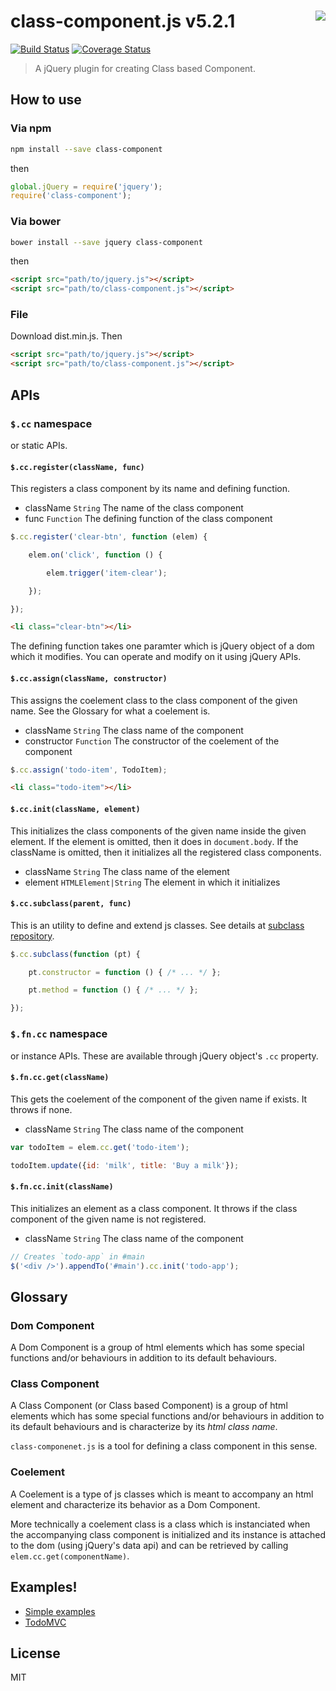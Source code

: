 # class-component.js v5.2.1 <img align="right" src="http://kt3k.github.io/class-component/asset/class-component.svg" />

[![Build Status](https://travis-ci.org/kt3k/class-component.svg?branch=master)](https://travis-ci.org/kt3k/class-component) [![Coverage Status](https://coveralls.io/repos/kt3k/class-component/badge.svg?branch=master&service=github)](https://coveralls.io/github/kt3k/class-component?branch=master)

> A jQuery plugin for creating Class based Component.

## How to use

### Via npm

```sh
npm install --save class-component
```

then

```js
global.jQuery = require('jquery');
require('class-component');
```

### Via bower

```sh
bower install --save jquery class-component
```

then

```html
<script src="path/to/jquery.js"></script>
<script src="path/to/class-component.js"></script>
```

### File

Download dist.min.js. Then

```html
<script src="path/to/jquery.js"></script>
<script src="path/to/class-component.js"></script>
```

## APIs

### `$.cc` namespace

or static APIs.

#### `$.cc.register(className, func)`

This registers a class component by its name and defining function.

- className `String` The name of the class component
- func `Function` The defining function of the class component

```js
$.cc.register('clear-btn', function (elem) {

    elem.on('click', function () {

        elem.trigger('item-clear');

    });

});
```

```html
<li class="clear-btn"></li>
```

The defining function takes one paramter which is jQuery object of a dom which it modifies. You can operate and modify on it using jQuery APIs.

#### `$.cc.assign(className, constructor)`

This assigns the coelement class to the class component of the given name. See the Glossary for what a coelement is.

- className `String` The class name of the component
- constructor `Function` The constructor of the coelement of the component

```js
$.cc.assign('todo-item', TodoItem);
```

```html
<li class="todo-item"></li>
```

#### `$.cc.init(className, element)`

This initializes the class components of the given name inside the given element. If the element is omitted, then it does in `document.body`. If the className is omitted, then it initializes all the registered class components.

- className `String` The class name of the element
- element `HTMLElement|String` The element in which it initializes

#### `$.cc.subclass(parent, func)`

This is an utility to define and extend js classes. See details at [subclass repository](https://github.com/kt3k/subclass).

```js
$.cc.subclass(function (pt) {

    pt.constructor = function () { /* ... */ };

    pt.method = function () { /* ... */ };

});
```

### `$.fn.cc` namespace

or instance APIs. These are available through jQuery object's `.cc` property.

#### `$.fn.cc.get(className)`

This gets the coelement of the component of the given name if exists. It throws if none.

- className `String` The class name of the component

```js
var todoItem = elem.cc.get('todo-item');

todoItem.update({id: 'milk', title: 'Buy a milk'});
```

#### `$.fn.cc.init(className)`

This initializes an element as a class component. It throws if the class component of the given name is not registered.

- className `String` The class name of the component

```js
// Creates `todo-app` in #main
$('<div />').appendTo('#main').cc.init('todo-app');
```

## Glossary

### Dom Component

A Dom Component is a group of html elements which has some special functions and/or behaviours in addition to its default behaviours.

### Class Component

A Class Component (or Class based Component) is a group of html elements which has some special functions and/or behaviours in addition to its default behaviours and is characterize by its *html class name*.

`class-componenet.js` is a tool for defining a class component in this sense.

### Coelement

A Coelement is a type of js classes which is meant to accompany an html element and characterize its behavior as a Dom Component.

More technically a coelement class is a class which is instanciated when the accompanying class component is initialized and its instance is attached to the dom (using jQuery's data api) and can be retrieved by calling `elem.cc.get(componentName)`.

## Examples!

- [Simple examples](https://github.com/kt3k/class-component/EXAMPLE.md)
- [TodoMVC](https://github.com/kt3k/class-component-todomvc)

## License

MIT
